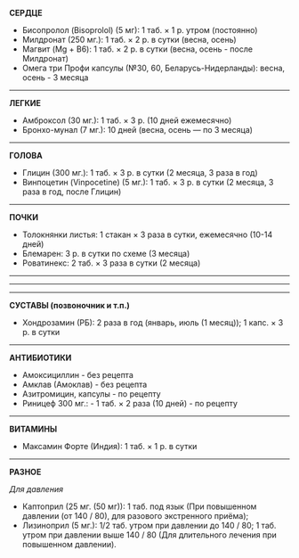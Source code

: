 **СЕРДЦЕ**
- Бисопролол (Bisoprolol) (5 мг):  1 таб. × 1 р. утром (постоянно)
- Милдронат (250 мг.):  1 таб. × 2 р. в сутки (весна, осень)
- Магвит (Mg + B6): 1 таб. × 2 р. в сутки (весна, осень - после Милдронат)
- Омега три Профи капсулы (№30, 60, Беларусь-Нидерланды): весна, осень - 3 месяца

___

**ЛЕГКИЕ**
- Амброксол (30 мг.): 1 таб. × 3 р. (10 дней ежемесячно)
- Бронхо-мунал (7 мг.): 10 дней (весна, осень — по 3 месяца)

___

**ГОЛОВА**
- Глицин (300 мг.): 1 таб. × 3 р. в сутки (2 месяца, 3 раза в год)
- Винпоцетин (Vinpocetine) (5 мг.): 1 таб. × 3 р. в сутки (2 месяца, 3 раза в год, после Глицин)

___

**ПОЧКИ**
- Толокнянки листья: 1 стакан × 3 раза в сутки, ежемесячно (10-14 дней)
- Блемарен: 3 р. в сутки по схеме (3 месяца)
- Роватинекс: 2 таб. × 3 раза в сутки (2 месяца)

___
___
___

**СУСТАВЫ (позвоночник и т.п.)**
- Хондрозамин (РБ): 2 раза в год (январь, июль (1 месяц)); 1 капс. × 3 р. в сутки

___

**АНТИБИОТИКИ**
- Амоксициллин - без рецепта
- Амклав (Амоклав) - без рецепта
- Азитромицин, капсулы - по рецепту
- Риницеф 300 мг.:  -  1 таб. × 2 раза (10 дней) - по рецепту

___

**ВИТАМИНЫ**
- Максамин Форте (Индия): 1 таб. × 1 р. в сутки

___

**РАЗНОЕ**

*Для давления*
- Каптоприл (25 мг. (50 мг)): 1 таб. под язык (При повышенном давлении (от 140 / 80), для разового экстренного приёма);
- Лизиноприл (5 мг.): 1/2 таб. утром при давлении до 140 / 80; 1 таб. утром при давлении выше 140 / 80 (Для длительного лечения при повышенном давлении).
